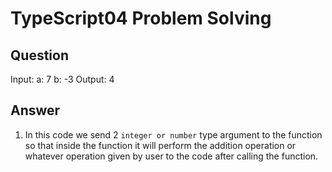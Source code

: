 # TypeScript04 Problem Solving


## Question

Input: a: 7 b: -3 Output: 4

## Answer

1. In this code we send 2 `integer or number` type argument to the function so that inside the function it will perform the addition operation or whatever operation given by user to the code after calling the function.